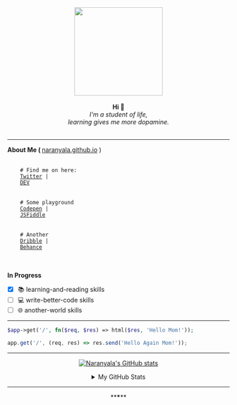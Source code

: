 
<div style="text-align:center;" align="center">
    <img src="https://avatars.githubusercontent.com/u/25216912?s=400&u=7c418155a7e26c2b9f9ce89e3dd5b3b95594f1a3&v=4" width="200" height="200"/>
</div>


<br>
<div align="center">
    <b>Hi &#128075;</b>
    <br>
    <i>I'm a student of life,<br>learning gives me more dopamine.</i>
</div>
<br>

<hr>
<b>About Me ( </b> <a target="_blank" href="http://naranyala.github.io">naranyala.github.io</a> )
<br>

<br>

<code>
    # Find me on here:
    <a target="_blank" href="http://www.twitter.com/gema_naranyala">Twitter</a> | 
    <a target="_blank" href="https://dev.to/fudzermifthakul">DEV</a>
</code>
<br>
<code>
    # Some playground
    <a target="_blank" href="https://codepen.io/naranyala">Codepen</a> | 
    <a target="_blank" href="https://jsfiddle.net/user/naranyala">JSFiddle</a>
</code>
<br>
<code>
    # Another
    <a target="_blank" href="https://dribbble.com/naranyala">Dribble</a> | 
    <a target="_blank" href="https://www.behance.net/fudzermifthak">Behance</a>
</code>

<br>
<br>

<b>In Progress</b>

- [x] :books: learning-and-reading skills
- [ ] :computer: write-better-code skills
- [ ] :globe_with_meridians: another-world skills

<hr>

```php
$app->get('/', fn($req, $res) => html($res, 'Hello Mom!'));
```


```javascript
app.get('/', (req, res) => res.send('Hello Again Mom!'));
```

<blockquote>
</blockquote>
<hr>

<div align="center">

[![Naranyala's GitHub stats](https://github-readme-stats.vercel.app/api/top-langs/?username=naranyala&layout=compact&show_icons=true&hide_border=false&theme=github_light)](https://github.com/anuraghazra/github-readme-stats)

</div>

    
<div align="center">  
<details>
<summary>My GitHub Stats</summary>

[![Naranyala's GitHub stats](https://github-readme-stats.vercel.app/api?username=naranyala&layout=compact&show_icons=true&hide_border=false&theme=github_light)](https://github.com/anuraghazra/github-readme-stats)

</details>
</div>

<hr>
<div align="center">**<b>*</b>**</div>
